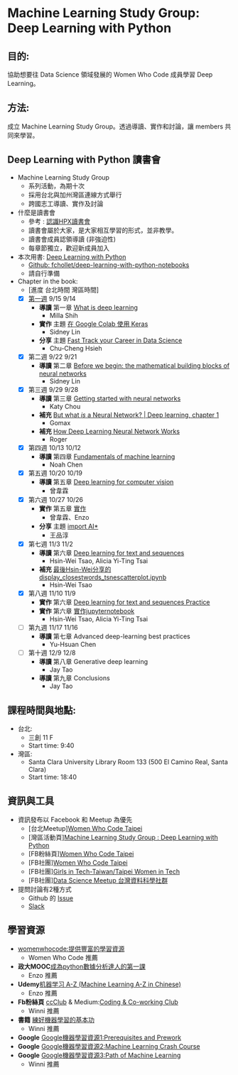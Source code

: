 # Machine Learning Study Group: Deep Learning with Python

## 目的:
協助想要往 Data Science 領域發展的 Women Who Code 成員學習 Deep Learning。

## 方法:
成立 Machine Learning Study Group。透過導讀、實作和討論，讓 members 共同來學習。

## Deep Learning with Python 讀書會
+ Machine Learning Study Group
    + 系列活動，為期十次
    + 採用台北與加州灣區連線方式舉行
    + 跨國志工導讀、實作及討論
+ 什麼是讀書會
    + 參考 : [認識HPX讀書會][1]
    + 讀書會屬於大家，是大家相互學習的形式，並非教學。
    + 讀書會成員認領導讀 (非強迫性)
    + 每章節獨立，歡迎新成員加入
+ 本次用書: [Deep Learning with Python][2]
    + [Github: fchollet/deep-learning-with-python-notebooks][13]
    + 請自行準備
+ Chapter in the book:
    + [進度 台北時間 灣區時間]
    - [x] [第一週][9] 9/15 9/14
        + **導讀** 第一章 [What is deep learning][10]
            - Milla Shih
        + **實作** 主題 [在 Google Colab 使用 Keras][11]
            + Sidney Lin
        + **分享** 主題 [Fast Track your Career in Data Science][12]
            + Chu-Cheng Hsieh
    - [x] 第二週 9/22 9/21
        + **導讀** 第二章 [Before we begin: the mathematical building blocks of neural networks][14]
            + Sidney Lin
    - [x] 第三週 9/29 9/28
        + **導讀** 第三章 [Getting started with neural networks][17]
            + Katy Chou
        + **補充** [But what *is* a Neural Network? | Deep learning, chapter 1][18]
            + Gomax
        + **補充** [How Deep Learning Neural Network Works][19]
            + Roger
    - [x] 第四週 10/13 10/12
        + **導讀** 第四章 [Fundamentals of machine learning][20]
            + Noah Chen
    - [x] 第五週 10/20 10/19
        + **導讀** 第五章 [Deep learning for computer vision][21]
            + 曾韋霖
    - [x] 第六週 10/27 10/26
        + **實作** 第五章 [實作][22]
            + 曾韋霖、Enzo
        + **分享** 主題 [import AI*][23]
            + 王品淳
    - [x] 第七週 11/3 11/2
        + **導讀** 第六章 [Deep learning for text and sequences][24]
            + Hsin-Wei Tsao, Alicia Yi-Ting Tsai
        + **補充** [最後Hsin-Wei分享的display_closestwords_tsnescatterplot.ipynb][25]
            + Hsin-Wei Tsao
    - [x] 第八週 11/10 11/9
        + **實作** 第六章 [Deep learning for text and sequences Practice][27]
        + **實作** 第六章 [實作jupyternotebook][26]
            + Hsin-Wei Tsao, Alicia Yi-Ting Tsai
    - [ ] 第九週 11/17 11/16
        + **導讀** 第七章 Advanced deep-learning best practices
            + Yu-Hsuan Chen
    - [ ] 第十週 12/9 12/8
        + **導讀** 第八章 Generative deep learning
            + Jay Tao
        + **導讀** 第九章 Conclusions
            + Jay Tao

## 課程時間與地點:
+ 台北:
    + 三創 11 F
    + Start time: 9:40
+ 灣區:
    + Santa Clara University Library Room 133 (500 El Camino Real, Santa Clara)
    + Start time: 18:40

## 資訊與工具
+ 資訊發布以 Facebook 和 Meetup 為優先
    + [台北Meetup][Women Who Code Taipei][3]
    + [灣區活動頁][Machine Learning Study Group : Deep Learning with Python][8]
    + [FB粉絲頁][Women Who Code Taipei][4]
    + [FB社團][Women Who Code Taipei][5]
    + [FB社團][Girls in Tech-Taiwan/Taipei Women in Tech][6]
    + [FB社團][Data Science Meetup 台灣資料科學社群][7]
+ 提問討論有2種方式
    + Github 的 [Issue][15]
    + [Slack][16]

## 學習資源
+ [womenwhocode:提供豐富的學習資源][49]
    + Women Who Code 推薦
+ **政大MOOC**[成為python數據分析達人的第一課][50]
    + Enzo 推薦
+ **Udemy**[机器学习 A-Z (Machine Learning A-Z in Chinese)][51]
    + Enzo 推薦
+ **Fb粉絲頁** [ccClub][54] & Medium:[Coding & Co-working Club][53]
    + Winni 推薦
+ **書籍** [練好機器學習的基本功][55]
    + Winni 推薦
+ **Google** [Google機器學習資源1:Prerequisites and Prework][56]
+ **Google** [Google機器學習資源2:Machine Learning Crash Course][57]
+ **Google** [Google機器學習資源3:Path of Machine Learning][58]
    + Winni 推薦










[1]:https://hpx.tw/archives/18982
[2]:https://www.manning.com/books/deep-learning-with-python
[3]:https://www.meetup.com/Women-Who-Code-Taipei/
[4]:https://www.facebook.com/wwcodetaipei/
[5]:https://www.facebook.com/groups/wwcodetaipei/?ref=group_header
[6]:https://www.facebook.com/groups/420817431404071/?ref=group_header
[7]:https://www.facebook.com/groups/datasciencemeetup/?ref=group_header
[8]:https://www.facebook.com/events/1901939603261051/
[9]:https://github.com/WomenWhoCodeTaipei/DeepLearningwithPython/tree/master/Session%231
[10]:https://ppt.cc/fflBlx
[11]:https://lihi.cc/iaAoO
[12]:https://github.com/WomenWhoCodeTaipei/DeepLearningwithPython/blob/master/Session%231/Data-sciencist-at-SF-Bay-area.pdf
[13]:https://github.com/fchollet/deep-learning-with-python-notebooks
[14]:https://lihi.cc/UUnLP
[15]:https://github.com/WomenWhoCodeTaipei/DeepLearningwithPython/issues/1
[16]:https://goo.gl/forms/7hFI7tEf6Z4exCT82
[17]:https://lihi.cc/eaHoT
[18]:https://youtu.be/aircAruvnKk
[19]:https://www.youtube.com/watch?v=ILsA4nyG7I0&feature=youtu.be&t=852
[20]:http://bit.ly/deep_learning_with_python_ch4
[21]:https://drive.google.com/file/d/1oZsvDgy73Gd4jjG9UqwE2kwWhgjjebNv/view?fbclid=IwAR2AqvFtM_Q5dUDJmz9J6Q2kqGUTUHAVah84NLcB-jbhl_LCf7atkfV8jlQ
[22]:https://docs.google.com/presentation/d/1x44qt4YOyIbAL-TvQHClA2QU87BiuN0wSLNtJgUEYKQ/edit?fbclid=IwAR382IpEmEfxg1KK7wwmv6qK4BF1Q4J7vrWBlEwCaoTwocrP1ds_rVb1Td0#slide=id.g35f391192_00
[23]:https://docs.google.com/presentation/d/1uf7j-Fs0OD2gfqzJC35prFoHozv_9IBWV5azjcuLjqE/edit?fbclid=IwAR2yfW0C4m7PL8-7F1AWNCCZsEdp8rnNLRO4ETSvFimTGYavecqyCXcrMHk#slide=id.g44ca355d22_0_0
[24]:https://docs.google.com/presentation/d/1-b9TFwkdiVLC3WdV1uAaXQP1d2I9dRJM8zfNx6uwEIE/edit?fbclid=IwAR1NYM_7OK7iROxFoJ_AfR_1d3Rvrh5vxhZ99_XRBRUQmRObbX3CUgtzd_g#slide=id.g456bf0dcf7_6_431
[25]:https://l.facebook.com/l.php?u=https%3A%2F%2Fgist.github.com%2Faneesha%2Fda9216fb8d84245f7af6edaa14f4efa9%3Ffbclid%3DIwAR3X7BhnZZ2v3h_gIlFiajReJlutDcWS_n3e-p9MQqtufc1bUnCBoplJCnQ%23file-display_closestwords_tsnescatterplot-ipynb&h=AT1iOcQqYCJfrWmklJyraOG8e-3Vt2wjMNhOjfs5VdiKqx3CTfqnOsDsZAREBWZdqUhGExoP2T9x4Bgo7O59j6-vJJvq7BVQi225WrzDym02O04ZKquUZQjodPUT_LbhkXLMO-Xf
[26]:https://github.com/WomenWhoCodeTaipei/DeepLearningwithPython/blob/master/session8_Text_Practice.ipynb
[27]:https://docs.google.com/presentation/d/17EImL6qEwrJRz30315POVEPHi7mcnVhTOi4QwiSuST8/edit?fbclid=IwAR1MCdSX58RK9UOl5zSh5rfJ4Cxnh6_QOFy0VovBM6hqa6DEX4MKhf8tVSI#slide=id.p

[49]:https://www.womenwhocode.com/resources
[50]:http://moocs.nccu.edu.tw/course/123/section/lecture
[51]:https://www.udemy.com/machinelearningchinese/
[52]:http://moocs.nccu.edu.tw/course/132/section/lecture
[53]:https://medium.com/ccclub
[54]:https://www.facebook.com/ccclub.io/?__xts__%5B0%5D=68.ARCnhjk8stSyaFt_vriAHC14KT_e9rrZyhmEmIeymdpbi1DLM-wgJVITp3zXb9dRjT6aK95i-mgLRi8bG-ezFy7hunCpy-ZGYC0GkJEPvTmfjm5yOXlYXO7_0tUsMCv-h3SUlOdVvc63dyU8T7HpL2tktySLN0dLGl1AjfR0o4ZRyvplknijGkEYuWVqyacA4FkOfpqO2jBUxnC4psEQp4Vp1lI-F621xi71ssw
[55]:https://www.books.com.tw/products/0010797283
[56]:https://developers.google.com/machine-learning/crash-course/prereqs-and-prework?fbclid=IwAR0UUErHm9a1BmT2X8MKoiV0P8eVdfIomiN-Oq7W-ZazWAMzwHsjMjbS0is
[57]:https://developers.google.com/machine-learning/crash-course/?utm_source=DevRel&utm_medium=StudyJam&utm_campaign=q1y2018&utm_term&utm_content=mlcc&fbclid=IwAR2EypJlNex4cxn_uL8QwRbK2GVS2PNrRQGYWv9L54IQLqkx83QSs39xT_k
[58]:https://techdevguide.withgoogle.com/paths/machine-learning/

